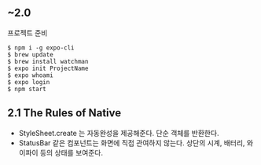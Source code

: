 ## ~2.0

프로젝트 준비

```
$ npm i -g expo-cli
$ brew update
$ brew install watchman
$ expo init ProjectName
$ expo whoami
$ expo login
$ npm start
```

## 2.1 The Rules of Native

- StyleSheet.create 는 자동완성을 제공해준다. 단순 객체를 반환한다.
- StatusBar 같은 컴포넌트는 화면에 직접 관여하지 않는다. 상단의 시계, 배터리, 와이파이 등의 상태를 보여준다.
